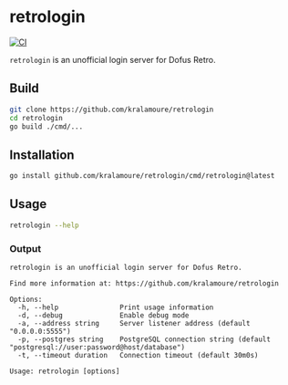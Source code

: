 # retrologin

[![CI](https://github.com/kralamoure/retrologin/actions/workflows/ci.yml/badge.svg)](https://github.com/kralamoure/retrologin/actions/workflows/ci.yml)

`retrologin` is an unofficial login server for Dofus Retro.

## Build

```sh
git clone https://github.com/kralamoure/retrologin
cd retrologin
go build ./cmd/...
```

## Installation

```sh
go install github.com/kralamoure/retrologin/cmd/retrologin@latest
```

## Usage

```sh
retrologin --help
```

### Output

```text
retrologin is an unofficial login server for Dofus Retro.

Find more information at: https://github.com/kralamoure/retrologin

Options:
  -h, --help               Print usage information
  -d, --debug              Enable debug mode
  -a, --address string     Server listener address (default "0.0.0.0:5555")
  -p, --postgres string    PostgreSQL connection string (default "postgresql://user:password@host/database")
  -t, --timeout duration   Connection timeout (default 30m0s)

Usage: retrologin [options]
```
